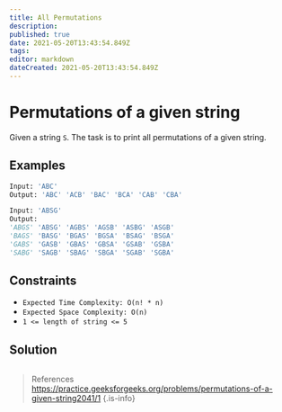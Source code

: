 ```yaml
---
title: All Permutations
description: 
published: true
date: 2021-05-20T13:43:54.849Z
tags: 
editor: markdown
dateCreated: 2021-05-20T13:43:54.849Z
---
```


# Permutations of a given string
Given a string `S`. The task is to print all permutations of a given string.

## Examples
```python
Input: 'ABC'
Output: 'ABC' 'ACB' 'BAC' 'BCA' 'CAB' 'CBA'

Input: 'ABSG'
Output:
'ABGS' 'ABSG' 'AGBS' 'AGSB' 'ASBG' 'ASGB'
'BAGS' 'BASG' 'BGAS' 'BGSA' 'BSAG' 'BSGA'
'GABS' 'GASB' 'GBAS' 'GBSA' 'GSAB' 'GSBA'
'SABG' 'SAGB' 'SBAG' 'SBGA' 'SGAB' 'SGBA'
```
 
## Constraints
* `Expected Time Complexity: O(n! * n)`
* `Expected Space Complexity: O(n)`
* `1 <= length of string <= 5`

## Solution
```python
```
> References https://practice.geeksforgeeks.org/problems/permutations-of-a-given-string2041/1
{.is-info}
